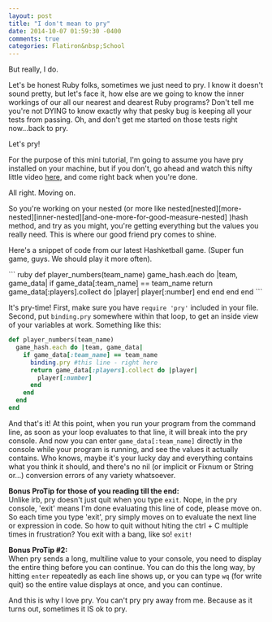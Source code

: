 ```yaml
---
layout: post
title: "I don't mean to pry"
date: 2014-10-07 01:59:30 -0400
comments: true
categories: Flatiron&nbsp;School
---
```

But really, I do. 
<!--more-->

Let's be honest Ruby folks, sometimes we just need to pry. I know it doesn't sound
pretty, but let's face it, how else are we going to know the inner workings of our
all our nearest and dearest Ruby programs? Don't tell me you're not DYING to know 
exactly why that pesky bug is keeping all your tests from passing. Oh, and don't get me started on those tests right now...back to pry. 

<p>Let's pry!</p>

<p>For the purpose of this mini tutorial, I'm going to assume you have pry installed
on your machine, but if you don't, go ahead and watch this nifty little video <a href="http://vimeo.com/26391171">here</a>, and come right back when you're done.</p>

<p>All right. Moving on.</p>

<p>So you're working on your nested (or more like nested[nested][more-nested][inner-nested][and-one-more-for-good-measure-nested] )hash method, and try as you might, you're getting everything but the values you really need. This is where our good friend pry comes to shine.</p>

<p>Here's a snippet of code from our latest Hashketball game. (Super fun game, guys. We should play it more often).</p>
``` ruby
def player_numbers(team_name)
  game_hash.each do |team, game_data|
    if game_data[:team_name] == team_name
      return game_data[:players].collect do |player|
        player[:number]
      end
    end
  end
end
```

It's pry-time! First, make sure you have ```require 'pry'``` included in your file. Second,
put ```binding.pry``` somewhere within that loop, to get an inside view of your variables at work. Something like this:
``` ruby
def player_numbers(team_name)
  game_hash.each do |team, game_data|
    if game_data[:team_name] == team_name
      binding.pry #this line - right here
      return game_data[:players].collect do |player|
        player[:number]
      end
    end
  end
end
```
And that's it! At this point, when you run your program from the command line, as soon as your loop evaluates to that line, it will break into the pry console. And now you can enter ```game_data[:team_name]``` directly in the console while your program is running, and see the values it actually contains. Who knows, maybe it's your lucky day and everything contains what you think it should, and there's no nil (or implicit or Fixnum or String or...) conversion errors of any variety whatsoever.

<strong> Bonus ProTip for those of you reading till the end:</strong><br/>
  Unlike irb, pry doesn't just quit when you type ```exit```. Nope, in the pry console, 'exit' means I'm done evaluating this line of code, please move on. So each time you type 'exit', pry simply moves on to evaluate the next line or expression in code. So how to quit without hiting the ctrl + C multiple times in frustration? You exit with a bang, like so! ```exit!``` 

  <strong>Bonus ProTip #2:</strong><br/>
  When pry sends a long, multiline value to your console, you need to display the entire thing before you can continue. You can do this the long way, by hitting ```enter``` repeatedly as each line shows up, or you can type ```wq```  (for write quit) so the entire value displays at once, and you can continue.

  <p> And this is why I love pry. You can't pry pry away from me. Because as it turns out, sometimes it IS ok to pry.</p> 